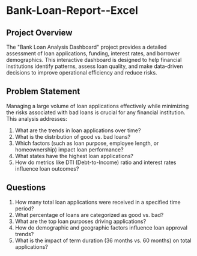 # Bank-Loan-Report--Excel
## Project Overview
The "Bank Loan Analysis Dashboard" project provides a detailed assessment of loan applications, funding, interest rates, and borrower demographics. This interactive dashboard is designed to help financial institutions identify patterns, assess loan quality, and make data-driven decisions to improve operational efficiency and reduce risks.
## Problem Statement
Managing a large volume of loan applications effectively while minimizing the risks associated with bad loans is crucial for any financial institution. This analysis addresses:

1. What are the trends in loan applications over time?
2. What is the distribution of good vs. bad loans?
3. Which factors (such as loan purpose, employee length, or homeownership) impact loan performance?
4. What states have the highest loan applications?
5. How do metrics like DTI (Debt-to-Income) ratio and interest rates influence loan outcomes?
## Questions
1. How many total loan applications were received in a specified time period?  
2. What percentage of loans are categorized as good vs. bad?   
3. What are the top loan purposes driving applications?   
4. How do demographic and geographic factors influence loan approval trends?    
5. What is the impact of term duration (36 months vs. 60 months) on total applications?   
